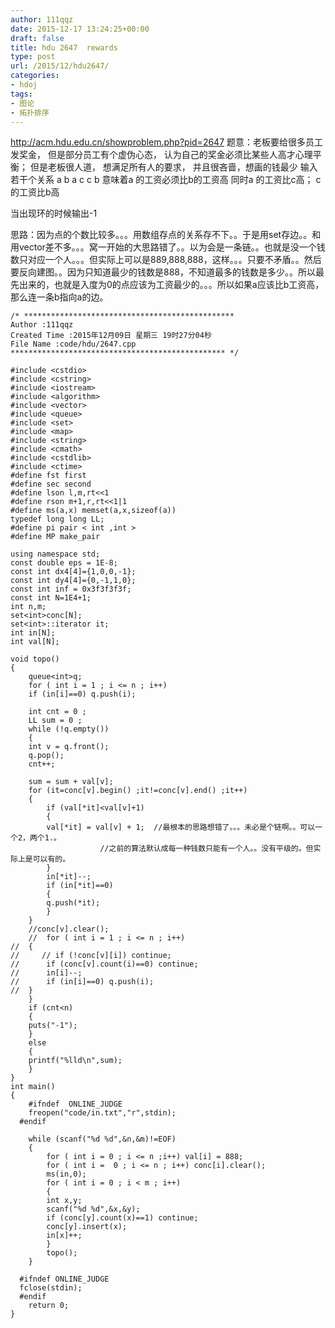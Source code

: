 ```yaml
---
author: 111qqz
date: 2015-12-17 13:24:25+00:00
draft: false
title: hdu 2647  rewards
type: post
url: /2015/12/hdu2647/
categories:
- hdoj
tags:
- 图论
- 拓扑排序
---
```


http://acm.hdu.edu.cn/showproblem.php?pid=2647
题意：老板要给很多员工发奖金， 但是部分员工有个虚伪心态， 认为自己的奖金必须比某些人高才心理平衡； 但是老板很人道， 想满足所有人的要求， 并且很吝啬，想画的钱最少
输入若干个关系
a b
a c
c b
意味着a 的工资必须比b的工资高 同时a 的工资比c高； c的工资比b高

当出现环的时候输出-1

思路：因为点的个数比较多。。。用数组存点的关系存不下。。于是用set存边。。和用vector差不多。。。窝一开始的大思路错了。。以为会是一条链。。也就是没一个钱数只对应一个人。。。但实际上可以是889,888,888，这样。。。只要不矛盾。。然后要反向建图。。因为只知道最少的钱数是888，不知道最多的钱数是多少。。所以最先出来的，也就是入度为0的点应该为工资最少的。。。所以如果a应该比b工资高，那么连一条b指向a的边。





    
    /* ***********************************************
    Author :111qqz
    Created Time :2015年12月09日 星期三 19时27分04秒
    File Name :code/hdu/2647.cpp
    ************************************************ */
    
    #include <cstdio>
    #include <cstring>
    #include <iostream>
    #include <algorithm>
    #include <vector>
    #include <queue>
    #include <set>
    #include <map>
    #include <string>
    #include <cmath>
    #include <cstdlib>
    #include <ctime>
    #define fst first
    #define sec second
    #define lson l,m,rt<<1
    #define rson m+1,r,rt<<1|1
    #define ms(a,x) memset(a,x,sizeof(a))
    typedef long long LL;
    #define pi pair < int ,int >
    #define MP make_pair
    
    using namespace std;
    const double eps = 1E-8;
    const int dx4[4]={1,0,0,-1};
    const int dy4[4]={0,-1,1,0};
    const int inf = 0x3f3f3f3f;
    const int N=1E4+1;
    int n,m;
    set<int>conc[N];
    set<int>::iterator it;
    int in[N];
    int val[N];
    
    void topo()
    {
        queue<int>q;
        for ( int i = 1 ; i <= n ; i++)
    	if (in[i]==0) q.push(i);
    
        int cnt = 0 ;
        LL sum = 0 ;
        while (!q.empty())
        {
    	int v = q.front();
    	q.pop();
    	cnt++;
    	
    	sum = sum + val[v];
    	for (it=conc[v].begin() ;it!=conc[v].end() ;it++)
    	{
    	    if (val[*it]<val[v]+1)
    	    {
    		val[*it] = val[v] + 1;  //最根本的思路想错了。。。未必是个链啊。。可以一个2，两个1.。
    					//之前的算法默认成每一种钱数只能有一个人。。没有平级的。但实际上是可以有的。
    	    }
    	    in[*it]--;
    	    if (in[*it]==0)
    	    {
    		q.push(*it);
    	    }
    	}
    	//conc[v].clear();
    	//	for ( int i = 1 ; i <= n ; i++)
    //	{
    //	   // if (!conc[v][i]) continue;
    //	    if (conc[v].count(i)==0) continue;        
    //	    in[i]--;
    //	    if (in[i]==0) q.push(i);
    //	}
        }
        if (cnt<n)
        {
    	puts("-1");
        }
        else
        {
    	printf("%lld\n",sum);
        }
    }
    int main()
    {
    	#ifndef  ONLINE_JUDGE 
    	freopen("code/in.txt","r",stdin);
      #endif
    
    	while (scanf("%d %d",&n,&m)!=EOF)
    	{
    	    for ( int i = 0 ; i <= n ;i++) val[i] = 888;
    	    for ( int i =  0 ; i <= n ; i++) conc[i].clear();
    	    ms(in,0);
    	    for ( int i = 0 ; i < m ; i++)
    	    {
    		int x,y;
    		scanf("%d %d",&x,&y);
    		if (conc[y].count(x)==1) continue;
    		conc[y].insert(x);
    		in[x]++;
    	    }
    	    topo();
    	}
    
      #ifndef ONLINE_JUDGE  
      fclose(stdin);
      #endif
        return 0;
    }
    




